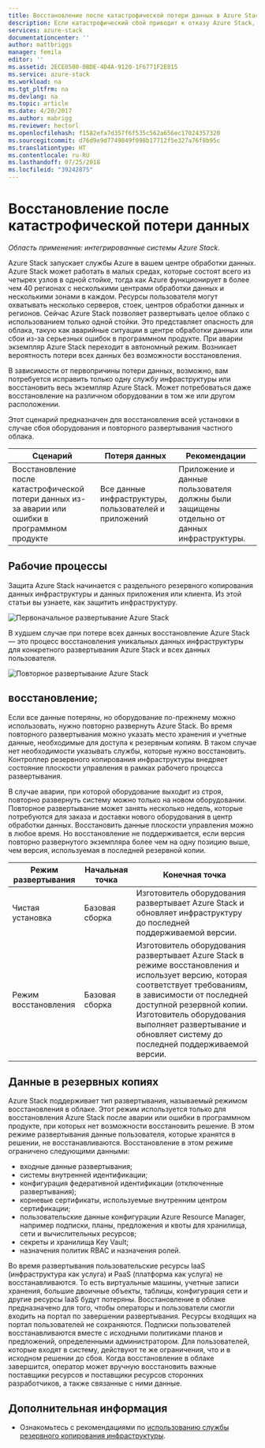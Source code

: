 ```yaml
---
title: Восстановление после катастрофической потери данных в Azure Stack с помощью службы резервного копирования инфраструктуры | Документация Майкрософт
description: Если катастрофический сбой приводит к отказу Azure Stack, вы можете восстановить данные инфраструктуры при повторном развертывании Azure Stack.
services: azure-stack
documentationcenter: ''
author: mattbriggs
manager: femila
editor: ''
ms.assetid: 2ECE8580-0BDE-4D4A-9120-1F6771F2E815
ms.service: azure-stack
ms.workload: na
ms.tgt_pltfrm: na
ms.devlang: na
ms.topic: article
ms.date: 4/20/2017
ms.author: mabrigg
ms.reviewer: hectorl
ms.openlocfilehash: f1582efa7d357f6f535c562a656ec17024357320
ms.sourcegitcommit: d76d9e9d7749849f098b17712f5e327a76f8b95c
ms.translationtype: HT
ms.contentlocale: ru-RU
ms.lasthandoff: 07/25/2018
ms.locfileid: "39242875"
---
```

# <a name="recover-from-catastrophic-data-loss"></a>Восстановление после катастрофической потери данных

*Область применения: интегрированные системы Azure Stack.*

Azure Stack запускает службы Azure в вашем центре обработки данных. Azure Stack может работать в малых средах, которые состоят всего из четырех узлов в одной стойке, тогда как Azure функционирует в более чем 40 регионах с несколькими центрами обработки данных и несколькими зонами в каждом. Ресурсы пользователя могут охватывать несколько серверов, стоек, центров обработки данных и регионов. Сейчас Azure Stack позволяет развертывать целое облако с использованием только одной стойки. Это представляет опасность для облака, такую как аварийные ситуации в центре обработки данных или сбои из-за серьезных ошибок в программном продукте. При аварии экземпляр Azure Stack переходит в автономный режим. Возникает вероятность потери всех данных без возможности восстановления.

В зависимости от первопричины потери данных, возможно, вам потребуется исправить только одну службу инфраструктуры или восстановить весь экземпляр Azure Stack. Может потребоваться даже восстановление на различном оборудовании в том же или другом расположении.

Этот сценарий предназначен для восстановления всей установки в случае сбоя оборудования и повторного развертывания частного облака.

| Сценарий                                                           | Потеря данных                            | Рекомендации                                                             |
|--------------------------------------------------------------------|--------------------------------------|----------------------------------------------------------------------------|
| Восстановление после катастрофической потери данных из-за аварии или ошибки в программном продукте | Все данные инфраструктуры, пользователей и приложений | Приложение и данные пользователя должны были защищены отдельно от данных инфраструктуры. |

## <a name="workflows"></a>Рабочие процессы

Защита Azure Stack начинается с раздельного резервного копирования данных инфраструктуры и данных приложения или клиента. Из этой статьи вы узнаете, как защитить инфраструктуру. 

![Первоначальное развертывание Azure Stack](media\azure-stack-backup\azure-stack-backup-workflow1.png)

В худшем случае при потере всех данных восстановление Azure Stack — это процесс восстановления уникальных данных инфраструктуры для конкретного развертывания Azure Stack и всех данных пользователя. 

![Повторное развертывание Azure Stack](media\azure-stack-backup\azure-stack-backup-workflow2.png)

## <a name="restore"></a>восстановление;

Если все данные потеряны, но оборудование по-прежнему можно использовать, нужно повторно развернуть Azure Stack. Во время повторного развертывания можно указать место хранения и учетные данные, необходимые для доступа к резервным копиям. В таком случае нет необходимости указывать службы, которые нужно восстановить. Контроллер резервного копирования инфраструктуры внедряет состояние плоскости управления в рамках рабочего процесса развертывания.

В случае аварии, при которой оборудование выходит из строя, повторно развернуть систему можно только на новом оборудовании. Повторное развертывание может занять несколько недель, которые потребуются для заказа и доставки нового оборудования в центр обработки данных. Восстановить данные плоскости управления можно в любое время. Но восстановление не поддерживается, если версия повторно развернутого экземпляра более чем на одну позицию выше, чем версия, используемая в последней резервной копии. 

| Режим развертывания | Начальная точка | Конечная точка                                                                                                                                                                                                     |
|-----------------|----------------|---------------------------------------------------------------------------------------------------------------------------------------------------------------------------------------------------------------|
| Чистая установка   | Базовая сборка | Изготовитель оборудования развертывает Azure Stack и обновляет инфраструктуру до последней поддерживаемой версии.                                                                                                                                          |
| Режим восстановления   | Базовая сборка | Изготовитель оборудования развертывает Azure Stack в режиме восстановления и использует версию, которая соответствует требованиям, в зависимости от последней доступной резервной копии. Изготовитель оборудования выполняет развертывание и обновляет систему до последней поддерживаемой версии. |

## <a name="data-in-backups"></a>Данные в резервных копиях

Azure Stack поддерживает тип развертывания, называемый режимом восстановления в облаке. Этот режим используется только для восстановления Azure Stack после аварии или ошибки в программном продукте, при которых нет возможности восстановить решение. В этом режиме развертывания данные пользователя, которые хранятся в решении, не восстанавливаются. Восстановление в этом режиме ограничено следующими данными:

 - входные данные развертывания;
 - системы внутренней идентификации;
 - конфигурация федеративной идентификации (отключенные развертывания);
 - корневые сертификаты, используемые внутренним центром сертификации;
 - пользовательские данные конфигурации Azure Resource Manager, например подписки, планы, предложения и квоты для хранилища, сети и вычислительных ресурсов;
 - секреты и хранилища Key Vault;
 - назначения политик RBAC и назначения ролей. 

Во время развертывания пользовательские ресурсы IaaS (инфраструктура как услуга) и PaaS (платформа как услуга) не восстанавливаются. То есть виртуальные машины, учетные записи хранения, большие двоичные объекты, таблицы, конфигурация сети и другие ресурсы IaaS будут потеряны. Восстановление в облаке предназначено для того, чтобы операторы и пользователи смогли входить на портал по завершении развертывания. Ресурсы входящих на портал пользователей не сохраняются. Подписки пользователей восстанавливаются вместе с исходными политиками планов и предложений, определенными администратором. Для пользователей, которые входят в систему, действуют те же ограничения, что и в исходном решении до сбоя. Когда восстановление в облаке завершится, оператор может вручную восстановить важные поставщики ресурсов и поставщики ресурсов сторонних разработчиков, а также связанные с ними данные.

## <a name="next-steps"></a>Дополнительная информация

 - Ознакомьтесь с рекомендациями по [использованию службы резервного копирования инфраструктуры](azure-stack-backup-best-practices.md).